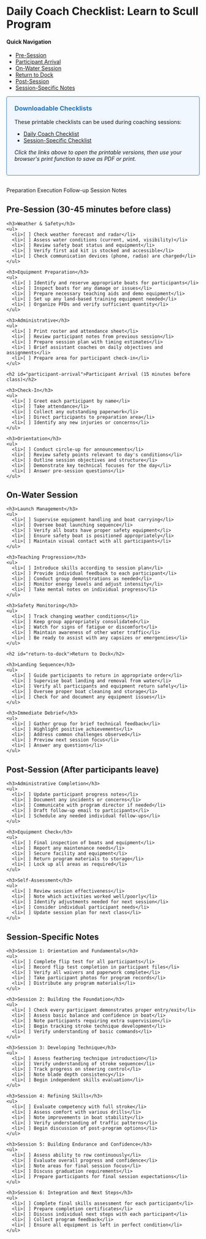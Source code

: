 # Daily Coach Checklist: Learn to Scull Program

<div class="page-toc">
  <h4>Quick Navigation</h4>
  <ul>
    <li><a href="#pre-session">Pre-Session</a></li>
    <li><a href="#participant-arrival">Participant Arrival</a></li>
    <li><a href="#on-water-session">On-Water Session</a></li>
    <li><a href="#return-to-dock">Return to Dock</a></li>
    <li><a href="#post-session">Post-Session</a></li>
    <li><a href="#session-specific-notes">Session-Specific Notes</a></li>
  </ul>
</div>

<div class="pdf-downloads" style="background-color: #f0f7ff; padding: 20px; margin-bottom: 30px; border-radius: 4px; border: 1px solid #1E73BE;">
  <h3 style="margin-top: 0; color: #1E73BE;">Downloadable Checklists</h3>
  <p>These printable checklists can be used during coaching sessions:</p>
  <ul>
    <li><a href="{{ site.baseurl }}/assets/pdf/daily_coach_checklist.html" target="_blank" class="cta-button">Daily Coach Checklist</a></li>
    <li><a href="{{ site.baseurl }}/assets/pdf/session_specific_checklist.html" target="_blank" class="cta-button">Session-Specific Checklist</a></li>
  </ul>
  <p><em>Click the links above to open the printable versions, then use your browser's print function to save as PDF or print.</em></p>
</div>

<div class="tab-container">
  <div class="tab-nav">
    <a class="tab-link" data-tab="preparation-tab">Preparation</a>
    <a class="tab-link" data-tab="execution-tab">Execution</a>
    <a class="tab-link" data-tab="followup-tab">Follow-up</a>
    <a class="tab-link" data-tab="session-tab">Session Notes</a>
  </div>
  
  <div id="preparation-tab" class="tab-content">
    <h2 id="pre-session">Pre-Session (30-45 minutes before class)</h2>

    <h3>Weather & Safety</h3>
    <ul>
      <li>[ ] Check weather forecast and radar</li>
      <li>[ ] Assess water conditions (current, wind, visibility)</li>
      <li>[ ] Review safety boat status and equipment</li>
      <li>[ ] Verify first aid kit is stocked and accessible</li>
      <li>[ ] Check communication devices (phone, radio) are charged</li>
    </ul>

    <h3>Equipment Preparation</h3>
    <ul>
      <li>[ ] Identify and reserve appropriate boats for participants</li>
      <li>[ ] Inspect boats for any damage or issues</li>
      <li>[ ] Prepare necessary teaching aids and demo equipment</li>
      <li>[ ] Set up any land-based training equipment needed</li>
      <li>[ ] Organize PFDs and verify sufficient quantity</li>
    </ul>

    <h3>Administrative</h3>
    <ul>
      <li>[ ] Print roster and attendance sheet</li>
      <li>[ ] Review participant notes from previous session</li>
      <li>[ ] Prepare session plan with timing estimates</li>
      <li>[ ] Brief assistant coaches on daily objectives and assignments</li>
      <li>[ ] Prepare area for participant check-in</li>
    </ul>

    <h2 id="participant-arrival">Participant Arrival (15 minutes before class)</h2>

    <h3>Check-In</h3>
    <ul>
      <li>[ ] Greet each participant by name</li>
      <li>[ ] Take attendance</li>
      <li>[ ] Collect any outstanding paperwork</li>
      <li>[ ] Direct participants to preparation area</li>
      <li>[ ] Identify any new injuries or concerns</li>
    </ul>

    <h3>Orientation</h3>
    <ul>
      <li>[ ] Conduct circle-up for announcements</li>
      <li>[ ] Review safety points relevant to day's conditions</li>
      <li>[ ] Outline session objectives and structure</li>
      <li>[ ] Demonstrate key technical focuses for the day</li>
      <li>[ ] Answer pre-session questions</li>
    </ul>
  </div>
  
  <div id="execution-tab" class="tab-content">
    <h2 id="on-water-session">On-Water Session</h2>

    <h3>Launch Management</h3>
    <ul>
      <li>[ ] Supervise equipment handling and boat carrying</li>
      <li>[ ] Oversee boat launching sequence</li>
      <li>[ ] Verify all boats have proper safety equipment</li>
      <li>[ ] Ensure safety boat is positioned appropriately</li>
      <li>[ ] Maintain visual contact with all participants</li>
    </ul>

    <h3>Teaching Progression</h3>
    <ul>
      <li>[ ] Introduce skills according to session plan</li>
      <li>[ ] Provide individual feedback to each participant</li>
      <li>[ ] Conduct group demonstrations as needed</li>
      <li>[ ] Monitor energy levels and adjust intensity</li>
      <li>[ ] Take mental notes on individual progress</li>
    </ul>

    <h3>Safety Monitoring</h3>
    <ul>
      <li>[ ] Track changing weather conditions</li>
      <li>[ ] Keep group appropriately consolidated</li>
      <li>[ ] Watch for signs of fatigue or discomfort</li>
      <li>[ ] Maintain awareness of other water traffic</li>
      <li>[ ] Be ready to assist with any capsizes or emergencies</li>
    </ul>

    <h2 id="return-to-dock">Return to Dock</h2>

    <h3>Landing Sequence</h3>
    <ul>
      <li>[ ] Guide participants to return in appropriate order</li>
      <li>[ ] Supervise boat landing and removal from water</li>
      <li>[ ] Verify all participants and equipment return safely</li>
      <li>[ ] Oversee proper boat cleaning and storage</li>
      <li>[ ] Check for and document any equipment issues</li>
    </ul>

    <h3>Immediate Debrief</h3>
    <ul>
      <li>[ ] Gather group for brief technical feedback</li>
      <li>[ ] Highlight positive achievements</li>
      <li>[ ] Address common challenges observed</li>
      <li>[ ] Preview next session focus</li>
      <li>[ ] Answer any questions</li>
    </ul>
  </div>
  
  <div id="followup-tab" class="tab-content">
    <h2 id="post-session">Post-Session (After participants leave)</h2>

    <h3>Administrative Completion</h3>
    <ul>
      <li>[ ] Update participant progress notes</li>
      <li>[ ] Document any incidents or concerns</li>
      <li>[ ] Communicate with program director if needed</li>
      <li>[ ] Draft follow-up email to participants</li>
      <li>[ ] Schedule any needed individual follow-ups</li>
    </ul>

    <h3>Equipment Check</h3>
    <ul>
      <li>[ ] Final inspection of boats and equipment</li>
      <li>[ ] Report any maintenance needs</li>
      <li>[ ] Secure facility and equipment</li>
      <li>[ ] Return program materials to storage</li>
      <li>[ ] Lock up all areas as required</li>
    </ul>

    <h3>Self-Assessment</h3>
    <ul>
      <li>[ ] Review session effectiveness</li>
      <li>[ ] Note which activities worked well/poorly</li>
      <li>[ ] Identify adjustments needed for next session</li>
      <li>[ ] Consider individual participant needs</li>
      <li>[ ] Update session plan for next class</li>
    </ul>
  </div>
  
  <div id="session-tab" class="tab-content">
    <h2 id="session-specific-notes">Session-Specific Notes</h2>

    <h3>Session 1: Orientation and Fundamentals</h3>
    <ul>
      <li>[ ] Complete flip test for all participants</li>
      <li>[ ] Record flip test completion in participant files</li>
      <li>[ ] Verify all waivers and paperwork complete</li>
      <li>[ ] Take participant photos for program records</li>
      <li>[ ] Distribute any program materials</li>
    </ul>

    <h3>Session 2: Building the Foundation</h3>
    <ul>
      <li>[ ] Check every participant demonstrates proper entry/exit</li>
      <li>[ ] Assess basic balance and confidence in boat</li>
      <li>[ ] Note participants requiring extra supervision</li>
      <li>[ ] Begin tracking stroke technique development</li>
      <li>[ ] Verify understanding of basic commands</li>
    </ul>

    <h3>Session 3: Developing Technique</h3>
    <ul>
      <li>[ ] Assess feathering technique introduction</li>
      <li>[ ] Verify understanding of stroke sequence</li>
      <li>[ ] Track progress on steering control</li>
      <li>[ ] Note blade depth consistency</li>
      <li>[ ] Begin independent skills evaluation</li>
    </ul>

    <h3>Session 4: Refining Skills</h3>
    <ul>
      <li>[ ] Evaluate competency with full stroke</li>
      <li>[ ] Assess comfort with various drills</li>
      <li>[ ] Note improvements in boat stability</li>
      <li>[ ] Verify understanding of traffic patterns</li>
      <li>[ ] Begin discussion of post-program options</li>
    </ul>

    <h3>Session 5: Building Endurance and Confidence</h3>
    <ul>
      <li>[ ] Assess ability to row continuously</li>
      <li>[ ] Evaluate overall progress and confidence</li>
      <li>[ ] Note areas for final session focus</li>
      <li>[ ] Discuss graduation requirements</li>
      <li>[ ] Prepare participants for final session expectations</li>
    </ul>

    <h3>Session 6: Integration and Next Steps</h3>
    <ul>
      <li>[ ] Complete final skills assessment for each participant</li>
      <li>[ ] Prepare completion certificates</li>
      <li>[ ] Discuss individual next steps with each participant</li>
      <li>[ ] Collect program feedback</li>
      <li>[ ] Ensure all equipment is left in perfect condition</li>
    </ul>
  </div>
</div>